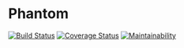 # Phantom

[![Build Status](https://travis-ci.org/RedJanvier/phantom.svg?branch=develop)](https://travis-ci.org/RedJanvier/phantom)
[![Coverage Status](https://coveralls.io/repos/github/RedJanvier/phantom/badge.svg?branch=develop)](https://coveralls.io/github/RedJanvier/phantom?branch=develop)
[![Maintainability](https://api.codeclimate.com/v1/badges/f8dba4fec0ca81cf6425/maintainability)](https://codeclimate.com/github/RedJanvier/phantom/maintainability)
